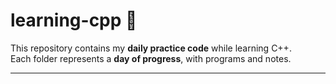 # learning-cpp 🚀 

This repository contains my **daily practice code** while learning C++.  
Each folder represents a **day of progress**, with programs and notes.

---
